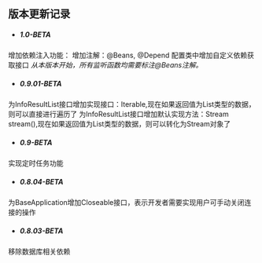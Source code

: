 ## 版本更新记录

- ##### 1.0-BETA
增加依赖注入功能：
    增加注解：@Beans, @Depend
    配置类中增加自定义依赖获取接口
    *从本版本开始，所有监听函数均需要标注@Beans注解。*


- ##### 0.9.01-BETA
为InfoResultList接口增加实现接口：Iterable,现在如果返回值为List类型的数据，则可以直接进行遍历了
为InfoResultList接口增加默认实现方法：Stream<T> stream(),现在如果返回值为List类型的数据，则可以转化为Stream对象了

- ##### 0.9-BETA
实现定时任务功能

- ##### 0.8.04-BETA
为BaseApplication增加Closeable接口，表示开发者需要实现用户可手动关闭连接的操作

- ##### 0.8.03-BETA
移除数据库相关依赖
